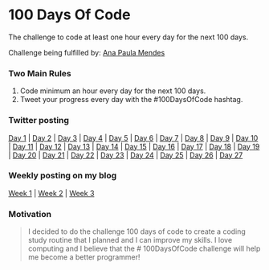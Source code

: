 # 100 Days Of Code
The challenge to code at least one hour every day for the next 100 days.

Challenge being fulfilled by: [Ana Paula Mendes](https://github.com/anapauladsmendes/)

### Two Main Rules
1.  Code minimum an hour every day for the next 100 days.
2.  Tweet your progress every day with the #100DaysOfCode hashtag.

### Twitter posting
[Day 1](https://twitter.com/ananoterminal/status/1080989561688342528) | [Day 2](https://twitter.com/ananoterminal/status/1081360553023602688) | [Day 3](https://twitter.com/ananoterminal/status/1081726259976122373) | [Day 4](https://twitter.com/ananoterminal/status/1082063988559671296) | [Day 5](https://twitter.com/ananoterminal/status/1082468042976776193) | [Day 6](https://twitter.com/ananoterminal/status/1082771400472121347) | [Day 7](https://twitter.com/ananoterminal/status/1083143220597411840) | [Day 8](https://twitter.com/ananoterminal/status/1083517446294855682) | [Day 9](https://twitter.com/ananoterminal/status/1083897230543765506) | [Day 10](https://twitter.com/ananoterminal/status/1084230167671775232) | [Day 11](https://twitter.com/ananoterminal/status/1084611684474466304) | [Day 12](https://twitter.com/ananoterminal/status/1084998754686717957) | [Day 13](https://twitter.com/ananoterminal/status/1085352796835205120) | [Day 14](https://twitter.com/ananoterminal/status/1085670466960965634) | [Day 15](https://twitter.com/ananoterminal/status/1086046109649244163) | [Day 16](https://twitter.com/ananoterminal/status/1086384297806884876) | [Day 17](https://twitter.com/ananoterminal/status/1086810628289904642) | [Day 18](https://twitter.com/ananoterminal/status/1087063486851616768) | [Day 19](https://twitter.com/ananoterminal/status/1087499927050244099) | [Day 20](https://twitter.com/ananoterminal/status/1087849903521480705) | [Day 21](https://twitter.com/ananoterminal/status/1088233862134726657) | [Day 22](https://twitter.com/ananoterminal/status/1088608410935934976) | [Day 23](https://twitter.com/ananoterminal/status/1088958390653591555) | [Day 24](https://twitter.com/ananoterminal/status/1089241224903577601) | [Day 25](https://twitter.com/ananoterminal/status/1089671296240242688) | [Day 26](https://twitter.com/ananoterminal/status/1090041720367132674) | [Day 27](https://twitter.com/ananoterminal/status/1090420140884328453)


### Weekly posting on my blog
[Week 1](https://anapauladsmendes.github.io/week-01-100-days-of-code/) | [Week 2](https://anapauladsmendes.github.io/week-02-100-days-of-code/) | [Week 3](https://anapauladsmendes.github.io/week-03-100-days-of-code/)

### Motivation

> I decided to do the challenge 100 days of code to create a coding
> study routine that I planned and I can improve my skills. I love
> computing and I believe that the # 100DaysOfCode challenge will help
> me become a better programmer!
